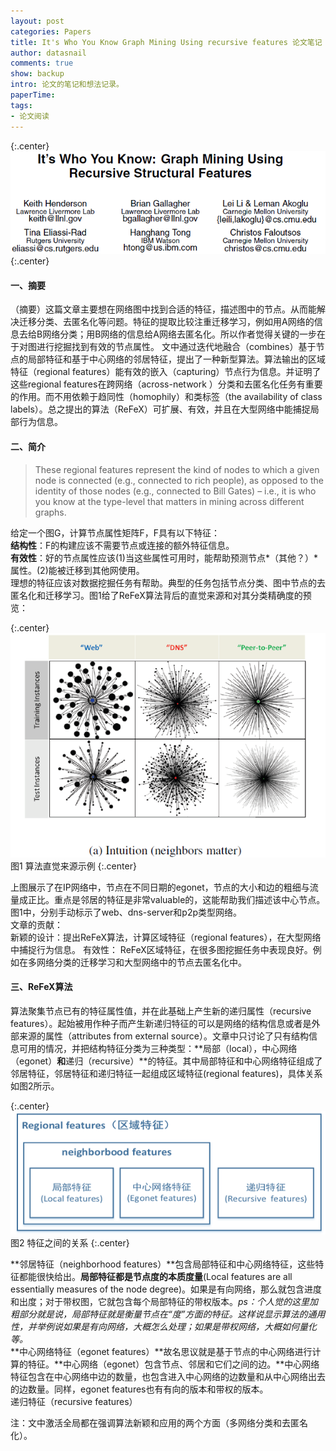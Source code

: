 ```yaml
---
layout: post
categories: Papers
title: It's Who You Know Graph Mining Using recursive features 论文笔记
author: datasnail
comments: true
show: backup
intro: 论文的笔记和想法记录。
paperTime:
tags:
- 论文阅读
---
```


{:.center}
![](/postimg/recursive_features/recursive_features_top.png)  
{:.center} 

#### **一、摘要**
（摘要）这篇文章主要想在网络图中找到合适的特征，描述图中的节点。从而能解决迁移分类、去匿名化等问题。特征的提取比较注重迁移学习，例如用A网络的信息去给B网络分类；用B网络的信息给A网络去匿名化。所以作者觉得关键的一步在于对图进行挖掘找到有效的节点属性。
文中通过迭代地融合（combines）基于节点的局部特征和基于中心网络的邻居特征，提出了一种新型算法。算法输出的区域特征（regional features）能有效的嵌入（capturing）节点行为信息。并证明了这些regional features在跨网络（across-network ）分类和去匿名化任务有重要的作用。而不用依赖于趋同性（homophily）和类标签（the availability of class labels）。总之提出的算法（ReFeX）可扩展、有效，并且在大型网络中能捕捉局部行为信息。  

#### **二、简介**
> These regional features represent the kind of nodes to which a given node is connected (e.g., connected to rich people), as opposed to the identity of those nodes (e.g., connected to Bill Gates) – i.e., it is who you know at the type-level that matters in
mining across different graphs.

给定一个图G，计算节点属性矩阵F，F具有以下特征：  
**结构性**：F的构建应该不需要节点或连接的额外特征信息。  
**有效性**：好的节点属性应该(1)当这些属性可用时，能帮助预测节点*（其他？）*属性。(2)能被迁移到其他网使用。   
理想的特征应该对数据挖掘任务有帮助。典型的任务包括节点分类、图中节点的去匿名化和迁移学习。图1给了ReFeX算法背后的直觉来源和对其分类精确度的预览：  

{:.center}
![](/postimg/recursive_features/intuition.png)  
图1 算法直觉来源示例
{:.center} 

上图展示了在IP网络中，节点在不同日期的egonet，节点的大小和边的粗细与流量成正比。重点是邻居的特征是非常valuable的，这能帮助我们描述该中心节点。图1中，分别手动标示了web、dns-server和p2p类型网络。  
文章的贡献：  
新颖的设计：提出ReFeX算法，计算区域特征（regional features），在大型网络中捕捉行为信息。
有效性： ReFeX区域特征，在很多图挖掘任务中表现良好。例如在多网络分类的迁移学习和大型网络中的节点去匿名化中。

#### **三、ReFeX算法**
算法聚集节点已有的特征属性值，并在此基础上产生新的递归属性（recursive features）。起始被用作种子而产生新递归特征的可以是网络的结构信息或者是外部来源的属性（attributes from external source）。文章中只讨论了只有结构信息可用的情况，并把结构特征分类为三种类型：**局部（local），中心网络（egonet）**和**递归（recursive）**的特征。其中局部特征和中心网络特征组成了邻居特征，邻居特征和递归特征一起组成区域特征(regional features)，具体关系如图2所示。

{:.center}
![](/postimg/recursive_features/features_relationship.png)  
图2 特征之间的关系
{:.center} 

**邻居特征（neighborhood features）**包含局部特征和中心网络特征，这些特征都能很快给出。**局部特征都是节点度的本质度量**(Local features are all essentially measures of the node degree)。如果是有向网络，那么就包含进度和出度；对于带权图，它就包含每个局部特征的带权版本。*ps：个人觉的这里加粗部分就是说，局部特征就是衡量节点在“度”方面的特征。这样说显示算法的通用性，并举例说如果是有向网络，大概怎么处理；如果是带权网络，大概如何量化等。*  
**中心网络特征（egonet features）**故名思议就是基于节点的中心网络进行计算的特征。**中心网络（egonet）包含节点、邻居和它们之间的边。**中心网络特征包含在中心网络中边的数量，也包含进入中心网络的边数量和从中心网络出去的边数量。同样，egonet features也有有向的版本和带权的版本。  
递归特征（recursive features）


注：文中激活全局都在强调算法新颖和应用的两个方面（多网络分类和去匿名化）。
